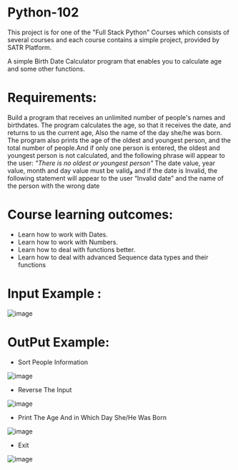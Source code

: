 # Python-102

This project is for one of the "Full Stack Python" Courses 
which consists of several courses and each course contains a simple project,
provided by SATR Platform.

A simple Birth Date Calculator program that enables you to calculate age and some other functions.

# Requirements:

Build a program that receives an unlimited number of people's names and birthdates.
The program calculates the age, so that it receives the date, and returns to us the current age, Also the name of the day she/he was born.
The program also prints the age of the oldest and youngest person, and the total number of people.And if only one person is entered,
the oldest and youngest person is not calculated, and the following phrase will appear to the user: *"There is no oldest or youngest person"*
The date value, year value, month and day value must be validو and if the date is Invalid, the following statement will appear to the user “Invalid date” and the name of the person with the wrong date

# Course learning outcomes:

* Learn how to work with Dates.
* Learn how to work with Numbers.
* Learn how to deal with functions better.
* Learn how to deal with advanced Sequence data types and their functions

# Input Example :

![image](https://user-images.githubusercontent.com/108957428/226927086-cd5ad0b8-9d49-4c02-aee9-af413ca9a786.png)


# OutPut Example:

* Sort People Information

![image](https://user-images.githubusercontent.com/108957428/226927540-31ec54a8-dcd3-426c-a730-35f47ca02c4c.png)


* Reverse The Input

![image](https://user-images.githubusercontent.com/108957428/226928175-3855f62a-9e26-4a07-81d4-08c793784b84.png)


* Print The Age And in Which Day She/He Was Born

![image](https://user-images.githubusercontent.com/108957428/226928267-fdad26d0-8aac-4717-8e83-41eec9194592.png)

* Exit

![image](https://user-images.githubusercontent.com/108957428/226928717-05600b91-503f-4281-8129-491af9c923ad.png)
